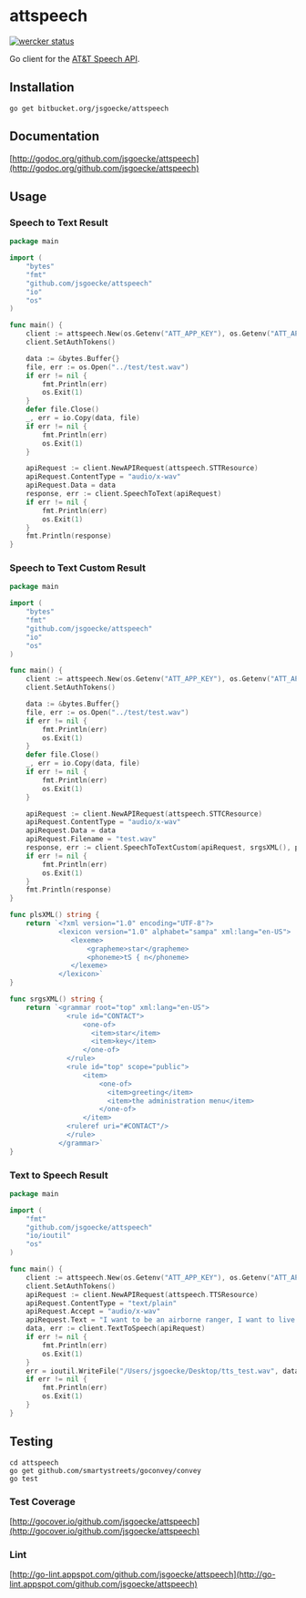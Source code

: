 # attspeech

[![wercker status](https://app.wercker.com/status/1c102c5109b0f8f4ecfe8f24e8eb8fcd/m "wercker status")](https://app.wercker.com/project/bykey/1c102c5109b0f8f4ecfe8f24e8eb8fcd)

Go client for the [AT&T Speech API](http://developer.att.com/apis/speech).

## Installation

	go get bitbucket.org/jsgoecke/attspeech

## Documentation

[http://godoc.org/github.com/jsgoecke/attspeech](http://godoc.org/github.com/jsgoecke/attspeech)

## Usage

### Speech to Text Result

```go
package main

import (
	"bytes"
	"fmt"
	"github.com/jsgoecke/attspeech"
	"io"
	"os"
)

func main() {
	client := attspeech.New(os.Getenv("ATT_APP_KEY"), os.Getenv("ATT_APP_SECRET"), "")
	client.SetAuthTokens()

	data := &bytes.Buffer{}
	file, err := os.Open("../test/test.wav")
	if err != nil {
		fmt.Println(err)
		os.Exit(1)
	}
	defer file.Close()
	_, err = io.Copy(data, file)
	if err != nil {
		fmt.Println(err)
		os.Exit(1)
	}

	apiRequest := client.NewAPIRequest(attspeech.STTResource)
	apiRequest.ContentType = "audio/x-wav"
	apiRequest.Data = data
	response, err := client.SpeechToText(apiRequest)
	if err != nil {
		fmt.Println(err)
		os.Exit(1)
	}
	fmt.Println(response)
}
```

### Speech to Text Custom Result

```go
package main

import (
	"bytes"
	"fmt"
	"github.com/jsgoecke/attspeech"
	"io"
	"os"
)

func main() {
	client := attspeech.New(os.Getenv("ATT_APP_KEY"), os.Getenv("ATT_APP_SECRET"), "")
	client.SetAuthTokens()

	data := &bytes.Buffer{}
	file, err := os.Open("../test/test.wav")
	if err != nil {
		fmt.Println(err)
		os.Exit(1)
	}
	defer file.Close()
	_, err = io.Copy(data, file)
	if err != nil {
		fmt.Println(err)
		os.Exit(1)
	}

	apiRequest := client.NewAPIRequest(attspeech.STTCResource)
	apiRequest.ContentType = "audio/x-wav"
	apiRequest.Data = data
	apiRequest.Filename = "test.wav"
	response, err := client.SpeechToTextCustom(apiRequest, srgsXML(), plsXML())
	if err != nil {
		fmt.Println(err)
		os.Exit(1)
	}
	fmt.Println(response)
}

func plsXML() string {
	return `<?xml version="1.0" encoding="UTF-8"?> 
			<lexicon version="1.0" alphabet="sampa" xml:lang="en-US"> 
			   <lexeme> 
			       <grapheme>star</grapheme> 
			       <phoneme>tS { n</phoneme> 
			   </lexeme> 
			</lexicon>`
}

func srgsXML() string {
	return `<grammar root="top" xml:lang="en-US"> 
			  <rule id="CONTACT"> 
			      <one-of> 
			        <item>star</item> 
			        <item>key</item> 
			      </one-of> 
			  </rule> 
			  <rule id="top" scope="public"> 
			      <item> 
			          <one-of> 
			            <item>greeting</item> 
			            <item>the administration menu</item> 
			          </one-of> 
			      </item> 
			  <ruleref uri="#CONTACT"/> 
			  </rule> 
			</grammar>`
}
```

### Text to Speech Result

```go
package main

import (
	"fmt"
	"github.com/jsgoecke/attspeech"
	"io/ioutil"
	"os"
)

func main() {
	client := attspeech.New(os.Getenv("ATT_APP_KEY"), os.Getenv("ATT_APP_SECRET"), "")
	client.SetAuthTokens()
	apiRequest := client.NewAPIRequest(attspeech.TTSResource)
	apiRequest.ContentType = "text/plain"
	apiRequest.Accept = "audio/x-wav"
	apiRequest.Text = "I want to be an airborne ranger, I want to live the life of danger."
	data, err := client.TextToSpeech(apiRequest)
	if err != nil {
		fmt.Println(err)
		os.Exit(1)
	}
	err = ioutil.WriteFile("/Users/jsgoecke/Desktop/tts_test.wav", data, 0644)
	if err != nil {
		fmt.Println(err)
		os.Exit(1)
	}
}
```

## Testing
	
	cd attspeech
	go get github.com/smartystreets/goconvey/convey
	go test

### Test Coverage

[http://gocover.io/github.com/jsgoecke/attspeech](http://gocover.io/github.com/jsgoecke/attspeech)

### Lint

[http://go-lint.appspot.com/github.com/jsgoecke/attspeech](http://go-lint.appspot.com/github.com/jsgoecke/attspeech)